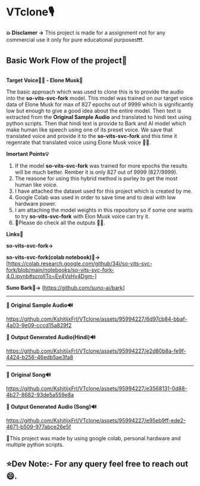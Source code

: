 # **VTclone🎙**

**💥 Disclamer ->** This project is made for a assignment  not for any commercial use it only for pure educational purposes❗❗❗.

## **Basic Work Flow of the project💪** 

<img width="100%" height="./mda/workflow.jpg" height="175px"/></a>

**Target Voice🙎‍♂️ - Elone Musk🎤**


The basic approach which was used to clone this is to provide the audio into the **so-vits-svc-fork** model. This model was trained on our target voice data of Elone Musk for max of 827 epochs out of 9999 which is significantly low but enough to give a good idea about the entire model. Then text is extracted from the  **Original Sample Audio** and translated to hindi text using python scripts. Then that hindi text is provide to Bark and AI model which make human like speech using one of its preset voice. We save that translated voice and provide it to the **so-vits-svc-fork** and this time it regenrate that translated voice using Elone Musk voice 🎉🎉.





**Imortant Points💡**

1) If the model **so-vits-svc-fork**  was trained for more epochs the results will be much better. Rember it is only 827 out of 9999 (827/9999).
2) The reasone for using this hybrid method is purley to get the most human like voice.
3) I have attached the dataset used for this project which is created by me.
4) Google Colab was used in order to save time and to deal with low hardware power.
5) I am attaching the model weights in this repository so if some one wants to try **so-vits-svc-fork** with Elon Musk voice can try it.
6) 🥇Please do check all the outputs 🙏🙏.

**Links🔗**

**so-vits-svc-fork->**


**so-vits-svc-fork(colab notebook)📖->** [https://colab.research.google.com/github/34j/so-vits-svc-fork/blob/main/notebooks/so-vits-svc-fork-4.0.ipynb#scrollTo=Ev4VsHv4Dgm-]


**Suno Bark🐶->** [https://github.com/suno-ai/bark]

------------------------------------


**🎵 Original Sample Audio🔊**


https://github.com/KshitijxFrl/VTclone/assets/95994227/6d97cb84-bbaf-4a03-9e09-cccd15a829f2




**🎵 Output Generated Audio(Hindi)🔊**





https://github.com/KshitijxFrl/VTclone/assets/95994227/e2d80b8a-fe9f-4424-b256-46edb5ae3fa8



-------------------------------------


**🎵 Original Song🔊**


https://github.com/KshitijxFrl/VTclone/assets/95994227/e3568131-0d88-4b27-8682-93de5a559e8a




**🎵 Output Generated Audio (Song)🔊**



https://github.com/KshitijxFrl/VTclone/assets/95994227/e95eb9ff-ede2-4671-b509-977abce26e5f



🎯This project was made by using google colab, personal hardware and multiple python scripts.

## **⭐Dev Note:- For any query feel free to reach out 😄.**
